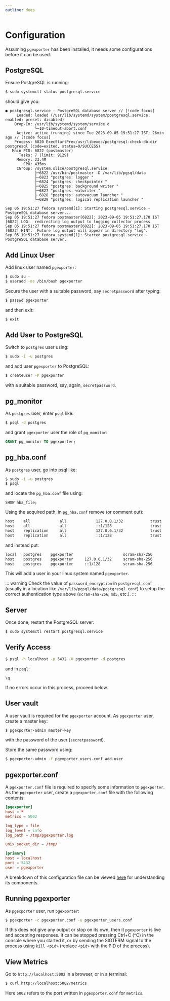 ```yaml
---
outline: deep
---
```


# Configuration

Assuming `pgexporter` has been installed, it needs some configurations before it can be used.

## PostgreSQL

Ensure PostgreSQL is running:

```sh
$ sudo systemctl status postgresql.service
```

should give you:

```
● postgresql.service - PostgreSQL database server // [!code focus]
     Loaded: loaded (/usr/lib/systemd/system/postgresql.service; enabled; preset: disabled)
    Drop-In: /usr/lib/systemd/system/service.d
             └─10-timeout-abort.conf
     Active: active (running) since Tue 2023-09-05 19:51:27 IST; 26min ago // [!code focus]
    Process: 6820 ExecStartPre=/usr/libexec/postgresql-check-db-dir postgresql (code=exited, status=0/SUCCESS)
   Main PID: 6822 (postmaster)
      Tasks: 7 (limit: 9129)
     Memory: 23.4M
        CPU: 435ms
     CGroup: /system.slice/postgresql.service
             ├─6822 /usr/bin/postmaster -D /var/lib/pgsql/data
             ├─6823 "postgres: logger "
             ├─6824 "postgres: checkpointer "
             ├─6825 "postgres: background writer "
             ├─6827 "postgres: walwriter "
             ├─6828 "postgres: autovacuum launcher "
             └─6829 "postgres: logical replication launcher "

Sep 05 19:51:27 fedora systemd[1]: Starting postgresql.service - PostgreSQL database server...
Sep 05 19:51:27 fedora postmaster[6822]: 2023-09-05 19:51:27.170 IST [6822] LOG:  redirecting log output to logging collector process
Sep 05 19:51:27 fedora postmaster[6822]: 2023-09-05 19:51:27.170 IST [6822] HINT:  Future log output will appear in directory "log".
Sep 05 19:51:27 fedora systemd[1]: Started postgresql.service - PostgreSQL database server.
```

## Add Linux User

Add linux user named `pgexporter`:

```sh
$ sudo su -
$ useradd -ms /bin/bash pgexporter
```

Secure the user with a suitable password, say `secretpassword` after typing:
```sh
$ passwd pgexporter
```

and then exit:
```sh
$ exit
```

## Add User to PostgreSQL

Switch to `postgres` user using:

```sh
$ sudo -i -u postgres
```

and add user `pgexporter` to PostgreSQL:

```sh
$ createuser -P pgexporter
```

with a suitable password, say, again, `secretpassword`.

## pg_monitor

As `postgres` user, enter `psql` like:

```sh
$ psql -d postgres
```

and grant `pgexporter` user the role of `pg_monitor`:

```sql
GRANT pg_monitor TO pgexporter;
```

## pg_hba.conf

As `postgres` user, go into psql like:
```sh
$ sudo -i -u postgres
$ psql
```

and locate the `pg_hba.conf` file using:
```psql
SHOW hba_file;
```

Using the acquired path, in `pg_hba.conf` remove (or comment out):
```txt
host    all             all             127.0.0.1/32            trust
host    all             all             ::1/128                 trust
host    replication     all             127.0.0.1/32            trust
host    replication     all             ::1/128                 trust
```

and instead put:
```txt
local   postgres    pgexporter                      scram-sha-256
host    postgres    pgexporter     127.0.0.1/32     scram-sha-256
host    postgres    pgexporter     ::1/128          scram-sha-256
```

This will add a user in your linux system named `pgexporter`.

::: warning
Check the value of `password_encryption` in `postgresql.conf` (usually in a location like `/var/lib/pgsql/data/postgresql.conf`) to setup the correct authentication type above (`scram-sha-256`, `md5`, etc.).
:::

## Server

Once done, restart the PostgreSQL server:

```sh
$ sudo systemctl restart postgresql.service
```

## Verify Access

```sh
$ psql -h localhost -p 5432 -U pgexporter -d postgres
```

and in `psql`:
```
\q
```

If no errors occur in this process, proceed below.

## User vault

A user vault is required for the `pgexporter` account. As `pgexporter` user, create a master key:
```sh
$ pgexporter-admin master-key
```

with the password of the user (`secretpassword`).

Store the same password using:
```sh
$ pgexporter-admin -f pgexporter_users.conf add-user
```

## pgexporter.conf
A `pgexporter.conf` file is required to specify some information to `pgexporter`. As the `pgexporter` user, create a `pgexporter.conf` file with the following contents:

```toml
[pgexporter]
host = *
metrics = 5002

log_type = file
log_level = info
log_path = /tmp/pgexporter.log

unix_socket_dir = /tmp/

[primary]
host = localhost
port = 5432
user = pgexporter
```

<!-- ### Breakdown

Breakdown of this configuration file:

- In the main section `[pgexporter]`:
  - Setup `pgexporter` to listen all network addresses with `host = *`.
  - We enable `pgexporter` to expose Prometheus metrics on port `5002` using `metrics = 5002`.
  - Specify logging information using `log_type` as a `file`, `log_level` as `info` and `log_path` as `/tmp/pgexporter.log`.
  - Specify location of the `unix_socket_dir` as `/tmp`, which used for management operations.
- Then servers are defined as sections:
  - In the `[primary]` server:
    - Specify the host of the server like `host = localhost`.
    - The port where the PostgreSQL server is listening to using `port = 5432`.
    - And the user that you want to access it with using `user = pgexporter`. This user must have the `pg_monitor` role (see [here](#pg-monitor)). -->

A breakdown of this configuration file can be viewed [here](#) for understanding its components.

## Running pgexporter

As `pgexporter` user, run `pgexporter`:

```sh
$ pgexporter -c pgexporter.conf -u pgexporter_users.conf
```

If this does not give any output or stop on its own, then it `pgexporter` is live and accepting responses. It can be stopped pressing Ctrl+C (^C) in the console where you started it, or by sending the SIGTERM signal to the process using `kill <pid>` (replace `<pid>` with the PID of the process).

## View Metrics

Go to `http://localhost:5002` in a browser, or in a terminal:

```sh
$ curl http://localhost:5002/metrics
```

Here `5002` refers to the port written in `pgexporter.conf` for `metrics`.